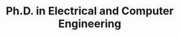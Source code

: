 ---
collection: education
title: "Ph.D. in Electrical and Computer Engineering"
university: "Technical University Munich"
location: "Munich, Germany"
permalink: /education/2021-tum
dates: '2021-2024'
gpa: 'X.XX'
excerpt: "
*Topic: Active Learning for Self-Driving Cars: An Intelligent Learning Strategy for Data-Efficient Development of Autonomous Driving*
"
---